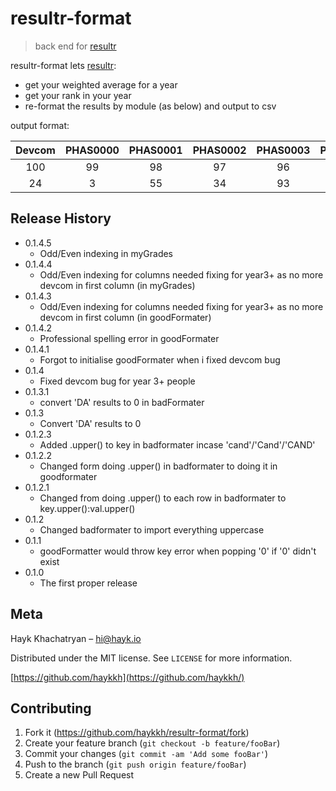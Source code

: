 #  resultr-format
>  back end for [resultr](https://github.com/haykkh/resultr)   

resultr-format lets [resultr](https://github.com/haykkh/resultr):
  * get your weighted average for a year
  * get your rank in your year
  * re-format the results by module (as below) and output to csv

output format:

**Devcom**|**PHAS0000**|**PHAS0001**|**PHAS0002**|**PHAS0003**|**PHAS0004**|**PHAS0005**|**PHAS0006**|**PHAS0007**|**Averages**
:-----:|:-----:|:-----:|:-----:|:-----:|:-----:|:-----:|:-----:|:-----:|:-----:
100|99|98|97|96|95|94|93|92|95.5
24|3|55|34|93|43|15|25|40|39 

## Release History

* 0.1.4.5
    * Odd/Even indexing in myGrades
* 0.1.4.4
    * Odd/Even indexing for columns needed fixing for year3+ as no more devcom in first column (in myGrades)
* 0.1.4.3
    * Odd/Even indexing for columns needed fixing for year3+ as no more devcom in first column (in goodFormater)
* 0.1.4.2
    * Professional spelling error in goodFormater
* 0.1.4.1
    * Forgot to initialise goodFormater when i fixed devcom bug
* 0.1.4
    * Fixed devcom bug for year 3+ people
* 0.1.3.1
    * convert 'DA' results to 0 in badFormater
* 0.1.3
    * Convert 'DA' results to 0
* 0.1.2.3
    * Added .upper() to key in badformater incase 'cand'/'Cand'/'CAND'
* 0.1.2.2
    * Changed form doing .upper() in badformater to doing it in goodformater
* 0.1.2.1
    * Changed from doing .upper() to each row in badformater to key.upper():val.upper()
* 0.1.2
    * Changed badformater to import everything uppercase
* 0.1.1
    * goodFormatter would throw key error when popping '0' if '0' didn't exist
* 0.1.0
    * The first proper release


## Meta

Hayk Khachatryan – hi@hayk.io

Distributed under the MIT license. See ``LICENSE`` for more information.

[https://github.com/haykkh](https://github.com/haykkh/)

## Contributing

1. Fork it (<https://github.com/haykkh/resultr-format/fork>)
2. Create your feature branch (`git checkout -b feature/fooBar`)
3. Commit your changes (`git commit -am 'Add some fooBar'`)
4. Push to the branch (`git push origin feature/fooBar`)
5. Create a new Pull Request
